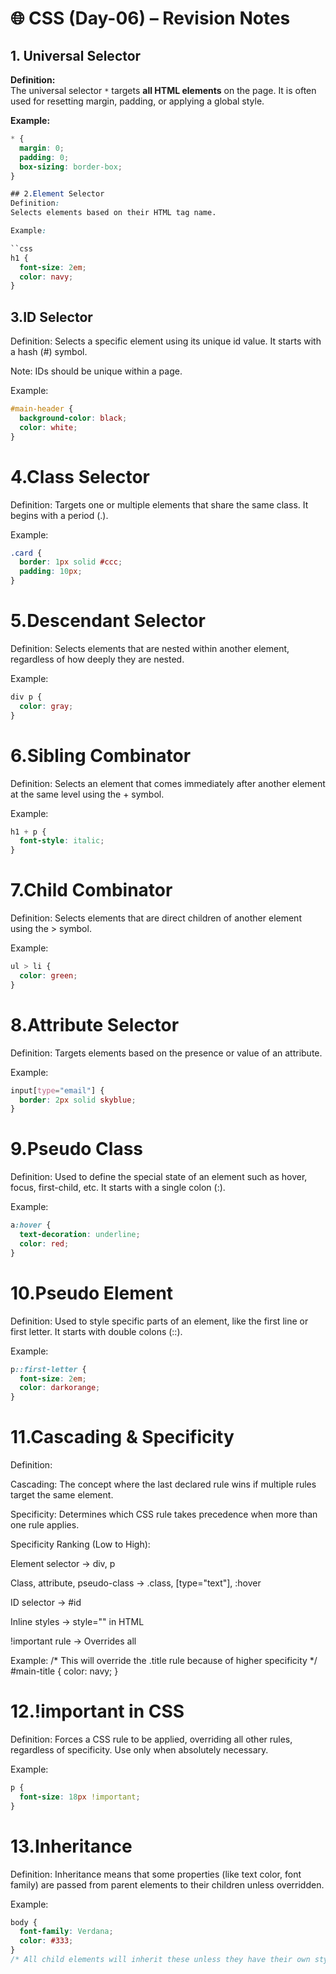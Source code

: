 # 🌐 CSS (Day-06) – Revision Notes

## 1. Universal Selector

**Definition:**  
The universal selector `*` targets **all HTML elements** on the page. It is often used for resetting margin, padding, or applying a global style.

**Example:**
```css
* {
  margin: 0;
  padding: 0;
  box-sizing: border-box;
}

## 2.Element Selector
Definition:
Selects elements based on their HTML tag name.

Example:

``css
h1 {
  font-size: 2em;
  color: navy;
}
```

## 3.ID Selector
Definition:
Selects a specific element using its unique id value. It starts with a hash (#) symbol.

Note: IDs should be unique within a page.

Example:
```css
#main-header {
  background-color: black;
  color: white;
}
```
# 4.Class Selector
Definition:
Targets one or multiple elements that share the same class. It begins with a period (.).

Example:
```css
.card {
  border: 1px solid #ccc;
  padding: 10px;
}
```
# 5.Descendant Selector
Definition:
Selects elements that are nested within another element, regardless of how deeply they are nested.

Example:
```css
div p {
  color: gray;
}
```
# 6.Sibling Combinator
Definition:
Selects an element that comes immediately after another element at the same level using the + symbol.

Example:
```css
h1 + p {
  font-style: italic;
}
```
# 7.Child Combinator
Definition:
Selects elements that are direct children of another element using the > symbol.

Example:
```css
ul > li {
  color: green;
}
```
# 8.Attribute Selector
Definition:
Targets elements based on the presence or value of an attribute.

Example:
```css
input[type="email"] {
  border: 2px solid skyblue;
}
```
# 9.Pseudo Class
Definition:
Used to define the special state of an element such as hover, focus, first-child, etc. It starts with a single colon (:).

Example:
```css
a:hover {
  text-decoration: underline;
  color: red;
}
```
# 10.Pseudo Element
Definition:
Used to style specific parts of an element, like the first line or first letter. It starts with double colons (::).

Example:
```css
p::first-letter {
  font-size: 2em;
  color: darkorange;
}
```
# 11.Cascading & Specificity
Definition:

Cascading: The concept where the last declared rule wins if multiple rules target the same element.

Specificity: Determines which CSS rule takes precedence when more than one rule applies.

Specificity Ranking (Low to High):

Element selector → div, p

Class, attribute, pseudo-class → .class, [type="text"], :hover

ID selector → #id

Inline styles → style="" in HTML

!important rule → Overrides all

Example:
/* This will override the .title rule because of higher specificity */
#main-title {
  color: navy;
}
# 12.!important in CSS
Definition:
Forces a CSS rule to be applied, overriding all other rules, regardless of specificity. Use only when absolutely necessary.

Example:
```css
p {
  font-size: 18px !important;
}
```
# 13.Inheritance
Definition:
Inheritance means that some properties (like text color, font family) are passed from parent elements to their children unless overridden.

Example:
```css
body {
  font-family: Verdana;
  color: #333;
}
/* All child elements will inherit these unless they have their own styles */
```